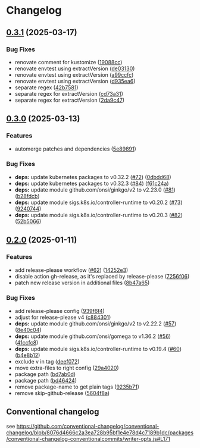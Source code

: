# Changelog

## [0.3.1](https://github.com/SickHub/mailu-operator/compare/v0.3.0...v0.3.1) (2025-03-17)


### Bug Fixes

* renovate comment for kustomize ([19088cc](https://github.com/SickHub/mailu-operator/commit/19088cc3c0533ab76f0277eb0b6e6cb52bf2a292))
* renovate envtest using extractVersion ([de03130](https://github.com/SickHub/mailu-operator/commit/de03130b1811a27184c228cf185dec8444d6b15d))
* renovate envtest using extractVersion ([a99ccfc](https://github.com/SickHub/mailu-operator/commit/a99ccfc83c2dc8fbdbefe085cbcf3d86f6229642))
* renovate envtest using extractVersion ([d935ea6](https://github.com/SickHub/mailu-operator/commit/d935ea6d31662ab65be3923802a200b99b748426))
* separate regex ([42b7581](https://github.com/SickHub/mailu-operator/commit/42b75815f15687180fbbd1640f5dfe88cabce932))
* separate regex for extractVersion ([cd73a31](https://github.com/SickHub/mailu-operator/commit/cd73a316400b779986b25dafc96b76e4f222e0e4))
* separate regex for extractVersion ([2da9c47](https://github.com/SickHub/mailu-operator/commit/2da9c4711c2389ab099f9f9f902f9c4c314f4fe3))

## [0.3.0](https://github.com/SickHub/mailu-operator/compare/v0.2.0...v0.3.0) (2025-03-13)


### Features

* automerge patches and dependencies ([5e89891](https://github.com/SickHub/mailu-operator/commit/5e89891c95d5fcf88f182a477fdf8552cbe7debd))


### Bug Fixes

* **deps:** update kubernetes packages to v0.32.2 ([#72](https://github.com/SickHub/mailu-operator/issues/72)) ([0dbdd68](https://github.com/SickHub/mailu-operator/commit/0dbdd689d3a59740349164b8433bbe1e41736f24))
* **deps:** update kubernetes packages to v0.32.3 ([#84](https://github.com/SickHub/mailu-operator/issues/84)) ([f61c24a](https://github.com/SickHub/mailu-operator/commit/f61c24a2f379fe8fae3fd88f54e994de988d7bd4))
* **deps:** update module github.com/onsi/ginkgo/v2 to v2.23.0 ([#81](https://github.com/SickHub/mailu-operator/issues/81)) ([b28fdcb](https://github.com/SickHub/mailu-operator/commit/b28fdcbcbe22b98b30177298979810bdaf765260))
* **deps:** update module sigs.k8s.io/controller-runtime to v0.20.2 ([#73](https://github.com/SickHub/mailu-operator/issues/73)) ([9240744](https://github.com/SickHub/mailu-operator/commit/9240744681aa6487eb8e569954ce09f41a07a2a7))
* **deps:** update module sigs.k8s.io/controller-runtime to v0.20.3 ([#82](https://github.com/SickHub/mailu-operator/issues/82)) ([52b5066](https://github.com/SickHub/mailu-operator/commit/52b5066b0320b2eff0686df0e27d92af39f7f813))

## [0.2.0](https://github.com/SickHub/mailu-operator/compare/v0.1.2...v0.2.0) (2025-01-11)


### Features

* add release-please workflow ([#62](https://github.com/SickHub/mailu-operator/issues/62)) ([14252e3](https://github.com/SickHub/mailu-operator/commit/14252e3916e68b060e960737e5d56e0c9839a204))
* disable action gh-release, as it's replaced by release-please ([7256f06](https://github.com/SickHub/mailu-operator/commit/7256f062f9174499aacc30edfb2bbe9185d7f68a))
* patch new release version in additional files ([8b47a65](https://github.com/SickHub/mailu-operator/commit/8b47a65a1a323f071c640aa7426d8da8522de1b0))


### Bug Fixes

* add release-please config ([939f6f4](https://github.com/SickHub/mailu-operator/commit/939f6f454c3afcd4fe8bd2d9b23977c8fae9bb5a))
* adjust for release-please v4 ([c884301](https://github.com/SickHub/mailu-operator/commit/c884301f24e49f396e1e6dcdf7e428a5e146872f))
* **deps:** update module github.com/onsi/ginkgo/v2 to v2.22.2 ([#57](https://github.com/SickHub/mailu-operator/issues/57)) ([8e40c04](https://github.com/SickHub/mailu-operator/commit/8e40c0469f41bf1458baec91dbfd7f7600a2e0bd))
* **deps:** update module github.com/onsi/gomega to v1.36.2 ([#56](https://github.com/SickHub/mailu-operator/issues/56)) ([41ccfc8](https://github.com/SickHub/mailu-operator/commit/41ccfc8be23ab3aab61fb88271d0ebedeffda657))
* **deps:** update module sigs.k8s.io/controller-runtime to v0.19.4 ([#60](https://github.com/SickHub/mailu-operator/issues/60)) ([b4e8b12](https://github.com/SickHub/mailu-operator/commit/b4e8b1209e795adda7f44cafd3c1b91e20d75f31))
* exclude v in tag ([deef072](https://github.com/SickHub/mailu-operator/commit/deef07291c9d56b43bcdc939992bd5037c549f82))
* move extra-files to right config ([29a4020](https://github.com/SickHub/mailu-operator/commit/29a4020e3ccb7ed0ecb5d3bd382b22bd2da1a4de))
* package path ([bd7ab0d](https://github.com/SickHub/mailu-operator/commit/bd7ab0d122f3660b731dec24065c22d2b2bb45bb))
* package path ([bd46424](https://github.com/SickHub/mailu-operator/commit/bd46424ccf9b80b4d20286a6a7d429552c197eff))
* remove package-name to get plain tags ([9235b71](https://github.com/SickHub/mailu-operator/commit/9235b7160137eb58040cac6bfe1cd9a036924069))
* remove skip-github-release ([5604f8a](https://github.com/SickHub/mailu-operator/commit/5604f8ad90342bfd1eb296bc6b0c08f06a2dcb08))

## Conventional changelog

see https://github.com/conventional-changelog/conventional-changelog/blob/8076d4666c2a3ea728b95bf1e4e78d4c7189b1dc/packages/conventional-changelog-conventionalcommits/writer-opts.js#L171
